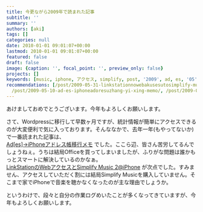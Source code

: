 ```yaml
---
title: 今更ながら2009年で読まれた記事
subtitle: ''
summary: ''
authors: [aki]
tags: []
categories: null
date: 2010-01-01 09:01:07+00:00
lastmod: 2010-01-01 09:01:07+00:00
featured: false
draft: false
image: {caption: '', focal_point: '', preview_only: false}
projects: []
keywords: [music, iphone, アクセス, simplify, post, '2009', ad, es, '05', 移行]
recommendations: [/post/2009-05-31-linkstationnowebakusesutosimplify-music-2-at-iphone/,
  /post/2009-05-10-ad-es-iphoneadoresuzhang-yi-xing-memo/, /post/2009-05-07-sayonarawillcom-sayonaraad-es/]
---
```

あけましておめでとうございます。今年もよろしくお願いします。

さて、Wordpressに移行して早数ヶ月ですが、統計情報が簡単にアクセスできるのが大変便利で気に入っております。そんななかで、去年一年(もやってないか)で一番読まれた記事は、  
[Ad[es]→iPhoneアドレス帳移行メモ](/post/2009-05-10-ad-es-iphoneadoresuzhang-yi-xing-memo) でした。ここら辺、皆さん苦労してるんでしょうねぇ。うちは結局Officeを買ってしまいましたが、ふりがな問題は誰かもっとスマートに解決しているのかなぁ。  
[LinkStationのWebアクセスとSimplify Music 2@iPhone](/post/2009-05-31-linkstationnowebakusesutosimplify-music-2-at-iphone/) が次点でした。すみません、アクセスしていただく割には結局Simplify Musicを購入していません。そこまで家でiPhoneで音楽を聴かなくなったのが主な理由でしょうか。

というわけで、段々と自分の作業ログめいたことが多くなってきていますが、今年もよろしくお願いします。


